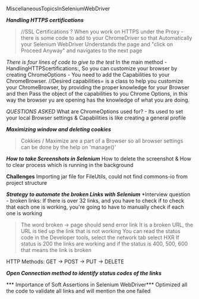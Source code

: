 MiscellaneousTopicsInSeleniumWebDriver

***Handling HTTPS certifications***
>//SSL Certifications ?
> When you work on HTTPS under the Proxy - there is some code to add to your ChromeDriver so that Automatically
your Selenium WebDriver Understands the page and "click on Proceed Anyway" and navigates to the next page

*There is four lines of code to give to the test*
In the main method - HandlingHTTPScertifications:, 
So you can customize your browser by creating ChromeOptions - You need to add the Capabilities to your 
ChromeBrowser.
//Desired capabilities= is a class to help you customize your ChromeBrowser, by providing the proper 
knowledge for your Browser and then Pass the object of the capabilities to you Chrome Options, in this
way the browser yu are opening has the knowledge of what you are doing.

*QUESTIONS ASKED* 
What are ChromeOptions used for? - Its used to set your local Browser settings & Capabilities is 
like creating a general profile

***Maximizing window and deleting cookies***
>Cokkies / Maximize are a part of a Browser so all browser settings can be done by the help on 
'manage()'

***How to take Screenshots in Selenium***
How to delete the screenshot & 
How to clear process which is running in the background

**Challenges**
Importing jar file for FileUtils, could not find commons-io from project structure

***Strategy to automate the broken Links with Selenium***
*Interview question - broken links:
If there is over 32 links, and you have to check if to check that each one is working, you're 
going to have to manually check if each one is working
>The word broken -> page should send error link
>It is a broken URL, the URL is tied up the link that is not working
> You can read the status code in the Developer tools, select the network tab select HXR
> If status is 200 the links are working and if the status is 400, 500, 600 that means the link is broken

HTTP Methods: GET -> POST -> PUT -> DELETE 

***Open Connection method to identify status codes of the links***

*** Importance of Soft Assertions in Selenium WebDriver***
Optimized all the code to validate all links and will mention the one failed
